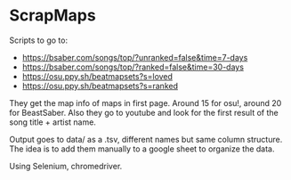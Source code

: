# ScrapMaps
 
Scripts to go to:

 - https://bsaber.com/songs/top/?unranked=false&time=7-days
 - https://bsaber.com/songs/top/?ranked=false&time=30-days
 - https://osu.ppy.sh/beatmapsets?s=loved
 - https://osu.ppy.sh/beatmapsets?s=ranked

They get the map info of maps in first page. Around 15 for osu!, around 20 for BeastSaber. Also they go to youtube and look for the first result of the song title + artist name.

Output goes to data/ as a .tsv, different names but same column structure. The idea is to add them manually to a google sheet to organize the data.

Using Selenium, chromedriver.
